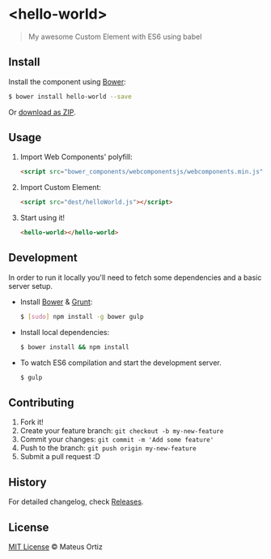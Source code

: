 # &lt;hello-world&gt;

> My awesome Custom Element with ES6 using babel

## Install

Install the component using [Bower](http://bower.io/):

```sh
$ bower install hello-world --save
```

Or [download as ZIP](https://github.com/mateusortiz/hello-world-es6/archive/master.zip).

## Usage

1. Import Web Components' polyfill:

    ```html
    <script src="bower_components/webcomponentsjs/webcomponents.min.js"></script>
    ```

2. Import Custom Element:

    ```html
    <script src="dest/helloWorld.js"></script>
    ```

3. Start using it!

    ```html
    <hello-world></hello-world>
    ```

## Development

In order to run it locally you'll need to fetch some dependencies and a basic server setup.

* Install [Bower](http://bower.io/) & [Grunt](http://gruntjs.com/):

    ```sh
    $ [sudo] npm install -g bower gulp
    ```

* Install local dependencies:

    ```sh
    $ bower install && npm install
    ```

* To watch ES6 compilation and start the development server.

    ```sh
    $ gulp
    ```

## Contributing

1. Fork it!
2. Create your feature branch: `git checkout -b my-new-feature`
3. Commit your changes: `git commit -m 'Add some feature'`
4. Push to the branch: `git push origin my-new-feature`
5. Submit a pull request :D

## History

For detailed changelog, check [Releases](https://github.com/my-user/my-repo/releases).

## License

[MIT License](http://mateusortiz.mit-license.org) © Mateus Ortiz